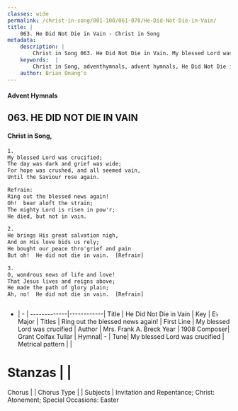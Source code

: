 ```yaml
---
classes: wide
permalink: /christ-in-song/001-100/061-070/He-Did-Not-Die-in-Vain/
title: |
    063. He Did Not Die in Vain - Christ in Song
metadata:
    description: |
        Christ in Song 063. He Did Not Die in Vain. My blessed Lord was crucified; The day was dark and grief was wide; For hope was crushed, and all seemed vain, Until the Saviour rose again. 
    keywords:  |
        Christ in Song, adventhymnals, advent hymnals, He Did Not Die in Vain, My blessed Lord was crucified. Ring out the blessed news again!
    author: Brian Onang'o
---
```


#### Advent Hymnals
## 063. HE DID NOT DIE IN VAIN
####  Christ in Song,

```txt
1.
My blessed Lord was crucified;
The day was dark and grief was wide;
For hope was crushed, and all seemed vain,
Until the Saviour rose again.

Refrain:
Ring out the blessed news again!
Oh!  bear aloft the strain;
The mighty Lord is risen in pow'r;
He died, but not in vain.

2.
He brings His great salvation nigh,
And on His love bids us rely;
He bought our peace thro'grief and pain
But oh!  He did not die in vain.  [Refrain]

3.
O, wondrous news of life and love!
That Jesus lives and reigns above;
He made the path of glory plain;
Ah, no!  He did not die in vain.  [Refrain]



```

- |   -  |
-------------|------------|
Title | He Did Not Die in Vain |
Key | E♭ Major |
Titles | Ring out the blessed news again! |
First Line | My blessed Lord was crucified |
Author | Mrs. Frank A. Breck
Year | 1908
Composer| Grant Colfax Tullar |
Hymnal|  - |
Tune| My blessed Lord was crucified |
Metrical pattern | |
# Stanzas |  |
Chorus |  |
Chorus Type |  |
Subjects | Invitation and Repentance; Christ: Atonement; Special Occasions: Easter<span id='more_topics' style='display:none'>; Special Selections: Duets |
Texts | Revelation 5:9 |
Print Texts | 
Scripture Song |  |
    
